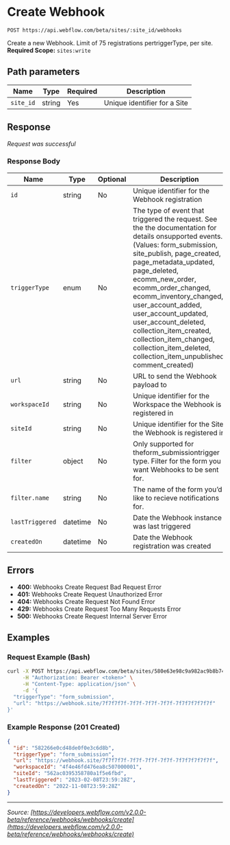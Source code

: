 # Create Webhook

```
POST https://api.webflow.com/beta/sites/:site_id/webhooks
```

Create a new Webhook.
Limit of 75 registrations pertriggerType, per site.
**Required Scope:** `sites:write`


## Path parameters

| Name | Type | Required | Description |
|---|---|---|---|
| `site_id` | string | Yes | Unique identifier for a Site |




## Response

_Request was successful_

### Response Body

| Name | Type | Optional | Description |
|---|---|---|---|
| `id` | string | No | Unique identifier for the Webhook registration |
| `triggerType` | enum | No | The type of event that triggered the request. See the the documentation for details onsupported events. (Values: form_submission, site_publish, page_created, page_metadata_updated, page_deleted, ecomm_new_order, ecomm_order_changed, ecomm_inventory_changed, user_account_added, user_account_updated, user_account_deleted, collection_item_created, collection_item_changed, collection_item_deleted, collection_item_unpublished, comment_created) |
| `url` | string | No | URL to send the Webhook payload to |
| `workspaceId` | string | No | Unique identifier for the Workspace the Webhook is registered in |
| `siteId` | string | No | Unique identifier for the Site the Webhook is registered in |
| `filter` | object | No | Only supported for theform_submissiontrigger type. Filter for the form you want Webhooks to be sent for. |
| `filter.name` | string | No | The name of the form you’d like to recieve notifications for. |
| `lastTriggered` | datetime | No | Date the Webhook instance was last triggered |
| `createdOn` | datetime | No | Date the Webhook registration was created |




## Errors

* **400:** Webhooks Create Request Bad Request Error
* **401:** Webhooks Create Request Unauthorized Error
* **404:** Webhooks Create Request Not Found Error
* **429:** Webhooks Create Request Too Many Requests Error
* **500:** Webhooks Create Request Internal Server Error




## Examples

### Request Example (Bash)

```bash
curl -X POST https://api.webflow.com/beta/sites/580e63e98c9a982ac9b8b741/webhooks \
     -H "Authorization: Bearer <token>" \
     -H "Content-Type: application/json" \
     -d '{
  "triggerType": "form_submission",
  "url": "https://webhook.site/7f7f7f7f-7f7f-7f7f-7f7f-7f7f7f7f7f7f"
}'
```

### Example Response (201 Created)

```json
{
  "id": "582266e0cd48de0f0e3c6d8b",
  "triggerType": "form_submission",
  "url": "https://webhook.site/7f7f7f7f-7f7f-7f7f-7f7f-7f7f7f7f7f7f",
  "workspaceId": "4f4e46fd476ea8c507000001",
  "siteId": "562ac0395358780a1f5e6fbd",
  "lastTriggered": "2023-02-08T23:59:28Z",
  "createdOn": "2022-11-08T23:59:28Z"
}
```


---
*Source: [https://developers.webflow.com/v2.0.0-beta/reference/webhooks/webhooks/create](https://developers.webflow.com/v2.0.0-beta/reference/webhooks/webhooks/create)*